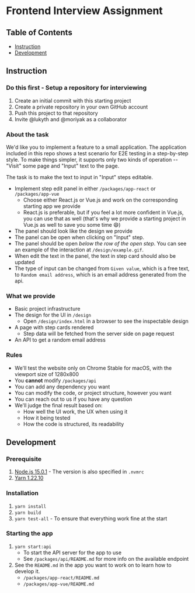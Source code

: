 # Frontend Interview Assignment

## Table of Contents

- [Instruction](#Instruction)
- [Development](#Development)

## Instruction

### Do this first - Setup a repository for interviewing

1. Create an initial commit with this starting project
2. Create a private repository in your own GitHub account
3. Push this project to that repository
4. Invite @lukyth and @moriyak as a collaborator

### About the task

We'd like you to implement a feature to a small application.
The application included in this repo shows a test scenario for E2E testing in a step-by-step style.
To make things simpler, it supports only two kinds of operation -- "Visit" some page and "Input" text to the page.

The task is to make the text to input in "Input" steps editable.

- Implement step edit panel in either `/packages/app-react` or `/packages/app-vue`
  - Choose either React.js or Vue.js and work on the corresponding starting app we provide
  - React.js is preferable, but if you feel a lot more confident in Vue.js, you can use that as well (that's why we provide a starting project in Vue.js as well to save you some time 😄)
- The panel should look like the design we provide
- The panel can be open when clicking on "Input" step.
- The panel should be open _below the row of the open step_. You can see an example of the interaction at `/design/example.gif`.
- When edit the text in the panel, the text in step card should also be updated
- The type of input can be changed from `Given value`, which is a free text, to `Random email address`, which is an email address generated from the api.

### What we provide

- Basic project infrastructure
- The design for the UI in `/design`
  - Open `/design/index.html` in a browser to see the inspectable design
- A page with step cards rendered
  - Step data will be fetched from the server side on page request
- An API to get a random email address

### Rules

- We'll test the website only on Chrome Stable for macOS, with the viewport size of 1280x800
- You **cannot** modify `/packages/api`
- You can add any dependency you want
- You can modify the code, or project structure, however you want
- You can reach out to us if you have any question
- We'll judge the final result based on:
  - How well the UI work, the UX when using it
  - How it being tested
  - How the code is structured, its readability

## Development

### Prerequisite

1. [Node.js 15.0.1](https://nodejs.org/en/) - The version is also specified in `.nvmrc`
2. [Yarn 1.22.10](https://classic.yarnpkg.com/en/)

### Installation

1. `yarn install`
2. `yarn build`
3. `yarn test-all` - To ensure that everything work fine at the start

### Starting the app

1. `yarn start:api`
   - To start the API server for the app to use
   - See `/packages/api/README.md` for more info on the available endpoint
2. See the `README.md` in the app you want to work on to learn how to develop it.
   - `/packages/app-react/README.md`
   - `/packages/app-vue/README.md`
